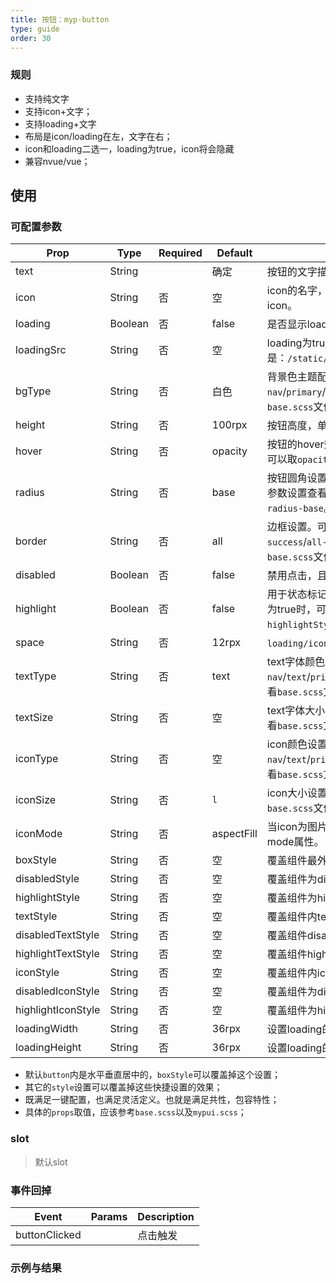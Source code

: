 ```yaml
---
title: 按钮：myp-button
type: guide
order: 30
---
```


### 规则

- 支持纯文字
- 支持icon+文字；
- 支持loading+文字
- 布局是icon/loading在左，文字在右；
- icon和loading二选一，loading为true，icon将会隐藏
- 兼容nvue/vue；

## 使用

### 可配置参数

| Prop | Type | Required | Default | Description |
|-------------|------------|--------|--------|-----|
| text | String |  | 确定 | 按钮的文字描述。|
| icon | String | 否 | 空 | icon的名字，或者图片地址，图片会自动识别，默认不带icon。 |
| loading | Boolean | 否 | false | 是否显示loading。true时显示loading。 |
| loadingSrc | String | 否 | 空 | loading为true时显示，这时候icon会隐藏。默认gif是：`/static/ui/loading.gif`。|
| bgType | String | 否 | 白色 | 背景色主题配置。可以取`nav`/`primary`/`success`/`warning`/`error`。更多参数设置查看`base.scss`文件，默认对应的`class`为`myp-bg`。|
| height | String | 否 | 100rpx | 按钮高度，单位rpx。可以取`ss`/`s`/`base`/`l`/`ll`。|
| hover | String | 否 | opacity | 按钮的hover效果，状态为disabled和loading下hover无效。可以取`opacity`/`bg`/`bg-opacity`。|
| radius | String | 否 | base | 按钮圆角设置。可以取`ss`/`s`/`base`/`l`/`ll`，`none`取消圆角。更多参数设置查看`base.scss`文件，默认对应的`class`为`myp-radius-base`。|
| border | String | 否 | all | 边框设置。可以取`all-light`/`all-dark`/`all-primary`/`all-success`/`all-warning`/`all-error`。更多参数设置查看`base.scss`文件，默认对应的`class`为`myp-border-all`。|
| disabled | Boolean | 否 | false | 禁用点击，且会具备`myp-disabled`class的禁用效果 |
| highlight | Boolean | 否 | false | 用于状态标记，是否`hightlight`，方便设置和切换状态使用，为true时，可设置按钮`highlightStyle`/`highlightTextStyle`/`highlightIconStyle`。 |
| space | String | 否 | 12rpx | `loading/icon`与`text`之间`margin-left`的间距。 |
| textType | String | 否 | text | text字体颜色设置。可以取`nav`/`text`/`primary`/`success`/`warning`/`error`。更多参数设置查看`base.scss`文件，默认对应的`class`为`myp-color`。 |
| textSize | String | 否 | 空 | text字体大小设置。可以取`ss`/`s`/`base`/`l`/`ll`。更多参数设置查看`base.scss`文件，默认对应的`class`为`myp-size`。 |
| iconType | String | 否 | 空 | icon颜色设置。可以取`nav`/`text`/`primary`/`success`/`warning`/`error`。更多参数设置查看`base.scss`文件，默认对应的`class`为`myp-color`。 |
| iconSize | String | 否 | `l` | icon大小设置。可以取`ss`/`s`/`base`/`l`/`ll`。更多参数设置查看`base.scss`文件，默认对应的`class`为`myp-size`。 |
| iconMode | String | 否 | aspectFill | 当icon为图片时的mode，更多参数查看uni的image标签mode属性。 |
| boxStyle | String | 否 | 空 | 覆盖组件最外层样式。 |
| disabledStyle | String | 否 | 空 | 覆盖组件为disabled状态时最外层样式。 |
| highlightStyle | String | 否 | 空 | 覆盖组件为highlight状态时最外层样式。 |
| textStyle | String | 否 | 空 | 覆盖组件内text样式。 |
| disabledTextStyle | String | 否 | 空 | 覆盖组件disabled状态时text样式。|
| highlightTextStyle | String | 否 | 空 | 覆盖组件highlight状态时text样式。 |
| iconStyle | String | 否 | 空 | 覆盖组件内icon样式。 |
| disabledIconStyle | String | 否 | 空 | 覆盖组件为disabled时icon样式。 |
| highlightIconStyle | String | 否 | 空 | 覆盖组件为highlight时icon样式。 |
| loadingWidth | String | 否 | 36rpx | 设置loading的宽度。|
| loadingHeight | String | 否 | 36rpx | 设置loading的高度。|

- 默认`button`内是水平垂直居中的，`boxStyle`可以覆盖掉这个设置；
- 其它的`style`设置可以覆盖掉这些快捷设置的效果；
- 既满足一键配置，也满足灵活定义。也就是满足共性，包容特性；
- 具体的`props`取值，应该参考`base.scss`以及`mypui.scss`；

### slot

> 默认slot

### 事件回掉
| Event     | Params   | Description  |
|--------|--------|-----|
| buttonClicked | | 点击触发 |

### 示例与结果

